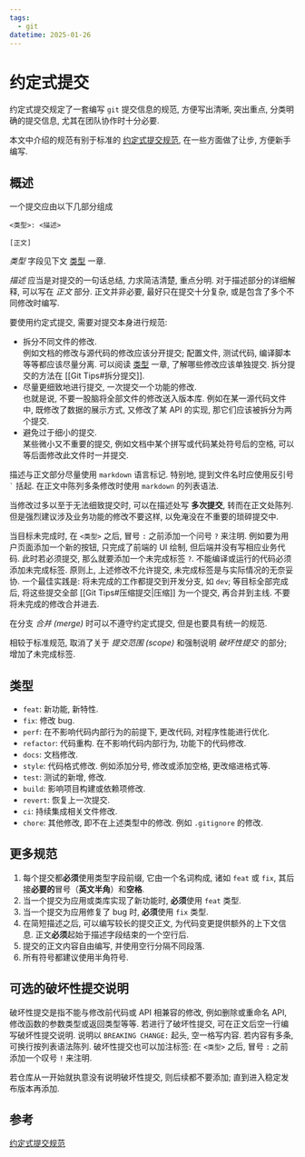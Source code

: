 ```yaml
---
tags:
  - git
datetime: 2025-01-26
---
```


# 约定式提交
约定式提交规定了一套编写 `git` 提交信息的规范, 方便写出清晰, 突出重点, 分类明确的提交信息, 尤其在团队协作时十分必要.

本文中介绍的规范有别于标准的 [约定式提交规范](#参考), 在一些方面做了让步, 方便新手编写.

## 概述
一个提交应由以下几部分组成
```
<类型>: <描述>

[正文]
```

*类型* 字段见下文 [类型](#类型) 一章.

*描述* 应当是对提交的一句话总结, 力求简洁清楚, 重点分明. 对于描述部分的详细解释, 可以写在 *正文* 部分. 正文并非必要, 最好只在提交十分复杂, 或是包含了多个不同修改时编写.

要使用约定式提交, 需要对提交本身进行规范:
- 拆分不同文件的修改. \
	例如文档的修改与源代码的修改应该分开提交;
	配置文件, 测试代码, 编译脚本等等都应该尽量分离.
	可以阅读 [类型](#类型) 一章, 了解哪些修改应该单独提交.
	拆分提交的方法在 [[Git Tips#拆分提交]].
- 尽量更细致地进行提交, 一次提交一个功能的修改. \
	也就是说, 不要一股脑将全部文件的修改送入版本库.
	例如在某一源代码文件中, 既修改了数据的展示方式, 又修改了某 API 的实现,
	那它们应该被拆分为两个提交.
- 避免过于细小的提交. \
	某些微小又不重要的提交,
	例如文档中某个拼写或代码某处符号后的空格, 可以等后面修改此文件时一并提交.

描述与正文部分尽量使用 `markdown` 语言标记. 特别地, 提到文件名时应使用反引号 `` ` `` 括起.
在正文中陈列多条修改时使用 `markdown` 的列表语法.

当修改过多以至于无法细致提交时, 可以在描述处写 **多次提交**, 转而在正文处陈列.
但是强烈建议涉及业务功能的修改不要这样, 以免淹没在不重要的琐碎提交中.

当目标未完成时, 在 `<类型>` 之后, 冒号 `:` 之前添加一个问号 `?` 来注明.
例如要为用户页面添加一个新的按钮, 只完成了前端的 UI 绘制, 但后端并没有写相应业务代码. 此时若必须提交, 那么就要添加一个未完成标签 `?`.
不能编译或运行的代码必须添加未完成标签.
原则上, 上述修改不允许提交, 未完成标签是与实际情况的无奈妥协.
一个最佳实践是: 将未完成的工作都提交到开发分支, 如 `dev`; 等目标全部完成后, 将这些提交全部 [[Git Tips#压缩提交|压缩]] 为一个提交, 再合并到主线. 不要将未完成的修改合并进去.

在分支 *合并 (merge)* 时可以不遵守约定式提交, 但是也要具有统一的规范.

相较于标准规范, 取消了关于 *提交范围 (scope)* 和强制说明 *破坏性提交* 的部分; 增加了未完成标签.

## 类型
- `feat`: 新功能, 新特性.
- `fix`: 修改 bug.
- `perf`: 在不影响代码内部行为的前提下, 更改代码, 对程序性能进行优化.
- `refactor`: 代码重构. 在不影响代码内部行为, 功能下的代码修改.
- `docs`: 文档修改.
- `style`: 代码格式修改. 例如添加分号, 修改或添加空格, 更改缩进格式等.
- `test`: 测试的新增, 修改.
- `build`: 影响项目构建或依赖项修改.
- `revert`: 恢复上一次提交.
- `ci`: 持续集成相关文件修改.
- `chore`: 其他修改, 即不在上述类型中的修改. 例如 `.gitignore` 的修改.

## 更多规范
1. 每个提交都**必须**使用类型字段前缀, 它由一个名词构成, 诸如 `feat` 或 `fix`, 其后接**必要的**冒号（**英文半角**）和**空格**.
2. 当一个提交为应用或类库实现了新功能时, **必须**使用 `feat` 类型.
3. 当一个提交为应用修复了 bug 时, **必须**使用 `fix` 类型.
4. 在简短描述之后, 可以编写较长的提交正文, 为代码变更提供额外的上下文信息. 正文**必须**起始于描述字段结束的一个空行后.
5. 提交的正文内容自由编写, 并使用空行分隔不同段落.
6. 所有符号都建议使用半角符号.

## 可选的破坏性提交说明
破坏性提交是指不能与修改前代码或 API 相兼容的修改, 例如删除或重命名 API, 修改函数的参数类型或返回类型等等.
若进行了破坏性提交, 可在正文后空一行编写破坏性提交说明. 说明以 `BREAKING CHANGE:` 起头, 空一格写内容. 若内容有多条, 可换行按列表语法陈列.
破坏性提交也可以加注标签: 在 `<类型>` 之后, 冒号 `:` 之前添加一个叹号 `!` 来注明.

若仓库从一开始就执意没有说明破坏性提交, 则后续都不要添加; 直到进入稳定发布版本再添加.

## 参考
[约定式提交规范](https://www.conventionalcommits.org/zh-hans/v1.0.0)